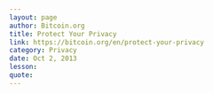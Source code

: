 ```yaml
---
layout: page
author: Bitcoin.org
title: Protect Your Privacy
link: https://bitcoin.org/en/protect-your-privacy
category: Privacy
date: Oct 2, 2013
lesson: 
quote: 
---
```

